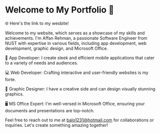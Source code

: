 # Welcome to My Portfolio 🚀

🌐 Here's the link to my wesbite!

Welcome to my website, which serves as a showcase of my skills and achievements. I'm Affan Rehman, a passionate Software Engineer from NUST with expertise in various fields, including app development, web development, graphic design, and Microsoft Office. 

📱 App Developer: I create sleek and efficient mobile applications that cater to a variety of needs and audiences. 

💻 Web Developer: Crafting interactive and user-friendly websites is my forte.

🎨 Graphic Designer: I have a creative side and can design visually stunning graphics.

🖥️ MS Office Expert: I'm well-versed in Microsoft Office, ensuring your documents and presentations are top-notch.


Feel free to reach out to me at balo1231@hotmail.com for collaborations or inquiries. Let's create something amazing together! 
